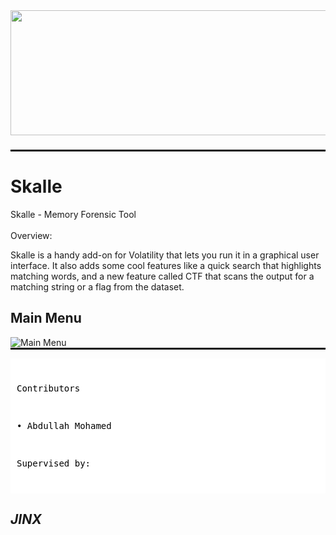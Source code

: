 <div align="center">
  <img height="200" src="https://media3.giphy.com/media/v1.Y2lkPTc5MGI3NjExMjRpeWVkMmlmaXU0bnozNXg0c3FpaGF0a2pid3l3YXNldjJkZ296cSZlcD12MV9pbnRlcm5hbF9naWZfYnlfaWQmY3Q9Zw/EcFviqiazCIzH3cOVZ/giphy.gif" style="width: 100vw; height: 200px; object-fit: fill;" />
</div>

###
<hr style="width: 100%; border: none; border-top: 2px solid black; margin: 0;">
<h1>Skalle</h1>
<p align="left">Skalle - Memory Forensic Tool<br><br>Overview:<br>


Skalle is a handy add-on for Volatility that lets you run it in a graphical user interface. It also adds some cool features like a quick search that highlights matching words, and a new feature called CTF that scans the output for a matching string or a flag from the dataset.

<h2>Main Menu</h2>
<img src="https://ik.imagekit.io/jyx7871cz/IMG_5674.PNG?updatedAt=1747484081554" alt="Main Menu">

<hr style="width: 100%; border: none; border-top: 2px solid black; margin: 0;">
<pre style="background-color: white; color: black; padding: 10px;">

  Contributors
  
• Abdullah Mohamed 

Supervised by: <a href="https://www.linkedin.com/in/maryam-adel-4539b8170" style="display: none;">Dr. Maryam Adel</a>
</pre>

## **_JINX_**
